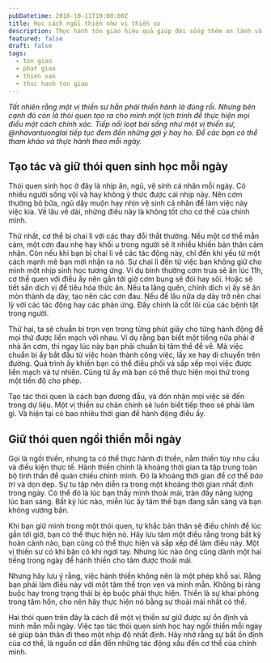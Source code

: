 ```yaml
---
pubDatetime: 2018-10-11T10:00:00Z
title: Học cách ngồi thiền như vị thiền sư
description: Thực hành tôn giáo hiệu quả giúp đời sống thêm an lành và hạnh phúc, giác ngộ nhiều điều hữu ích để đem lại năng lượng tích cực cho bản thân, và giá trị đẹp cho cộng đồng.
featured: false
draft: false
tags:
  - ton giao
  - phat giao
  - thien van
  - thuc hanh ton giao
---
```


_Tất nhiên rằng một vị thiền sư hẳn phải thiền hành là đúng rồi. Nhưng bên cạnh đó còn là thói quen tạo ra cho mình một lịch trình để thực hiện mọi điều một cách chính xác. Tiếp nối loạt bài sống như một vị thiền sư, @nhavantuonglai tiếp tục đem đến những gợi ý hay ho. Để các bạn có thể tham khảo và thực hành theo mỗi ngày._

## Tạo tác và giữ thói quen sinh học mỗi ngày

Thói quen sinh học ở đây là nhịp ăn, ngủ, vệ sinh cá nhân mỗi ngày. Có nhiều người sống vội vã hay không ý thức được cái nhịp này. Nên cơm thường bỏ bữa, ngủ dậy muộn hay nhịn vệ sinh cá nhân để làm việc này việc kia. Về lâu về dài, những điều này là không tốt cho cơ thể của chính mình.

Thứ nhất, cơ thể bị chai lì với các thay đổi thất thường. Nếu một cơ thể mẫn cảm, một cơn đau nhẹ hay khối u trong người sẽ ít nhiều khiến bản thân cảm nhận. Còn nếu khi bạn bị chai lì về các tác động này, chỉ đến khi yếu tử một cách mạnh mẽ bạn mới nhận ra nó. Sự chai lì đến từ việc bạn không giữ cho mình một nhịp sinh học tương ứng. Ví dụ bình thường cơm trưa sẽ ăn lúc 11h, cơ thể quen với điều ấy nên gần tới giờ cơm bụng sẽ đói hay sôi. Hoặc sẽ tiết sắn dịch vị để tiêu hóa thức ăn. Nếu ta lãng quên, chính dịch vị ấy sẽ ăn mòn thành dạ dày, tạo nên các cơn đau. Nếu để lâu nữa dạ dày trở nên chai lỳ với các tác động hay các phản ứng. Đấy chính là cốt lõi của các bệnh tật trong người.

Thứ hai, ta sẽ chuẩn bị trọn vẹn trong từng phút giây cho từng hành động để mọi thứ được liền mạch với nhau. Ví dụ rằng bạn biết một tiếng nữa phải ở nhà ăn cơm, thì ngay lúc này bạn phải chuẩn bị tâm thế để về. Mà việc chuẩn bị ấy bắt đầu từ việc hoàn thành công việc, lấy xe hay di chuyển trên đường. Quá trình ấy khiến bạn có thể điều phối và sắp xếp mọi việc được liền mạch và tự nhiên. Cũng từ ấy mà bạn có thể thực hiện mọi thứ trong một tiến độ cho phép.

Tạo tác thói quen là cách bạn đương đầu, và đón nhận mọi việc sẽ đến trong dự liệu. Một vị thiền sư chân chính sẽ luôn biết tiếp theo sẽ phải làm gì. Và hiện tại có bao nhiêu thời gian để hành động điều ấy.

## Giữ thói quen ngồi thiền mỗi ngày

Gọi là ngồi thiền, nhưng ta có thể thực hành đi thiền, nằm thiền tùy nhu cầu và điều kiện thực tế. Hành thiền chính là khoảng thời gian ta tập trung toàn bộ tinh thần để quán chiếu chính mình. Đó là khoảng thời gian để cơ thể _bảo trì_ và dọn dẹp. Sự tu tập nên diễn ra trong một khoảng thời gian nhất định trong ngày. Có thể đó là lúc bạn thấy mình thoải mái, tràn đầy năng lượng lúc ban sáng. Bất kỳ lúc nào, miễn lúc ấy tâm thế bạn đang sẵn sàng và bạn không vướng bận.

Khi bạn giữ mình trong một thói quen, tự khắc bản thân sẽ điều chỉnh để lúc gần tới giờ, bạn có thể thực hiện nó. Hãy lưu tâm một điều rằng trong bất kỳ hoàn cảnh nào, bạn cũng có thể thực hiện và sắp xếp để làm điều này. Một vị thiền sư có khi bận có khi ngơi tay. Nhưng lúc nào ông cũng dành một hai tiếng trong ngày để hành thiền cho tâm được thoải mái.

Nhưng hãy lưu ý rằng, việc hành thiền không nên là một phép khổ sai. Rằng bạn phải làm điều này với một tâm thế trọn vẹn và minh mẫn. Không bị ràng buộc hay trong trạng thái bị ép buộc phải thực hiện. Thiền là sự khai phóng trong tâm hồn, cho nên hãy thực hiện nó bằng sự thoải mái nhất có thể.

Hai thói quen trên đây là cách để một vị thiền sư giữ được sự ổn định và minh mẫn mỗi ngày. Việc tạo tác thói quen sinh học hay ngồi thiền mỗi ngày sẽ giúp bản thân đi theo một nhịp độ nhất định. Hãy nhớ rằng sự bất ổn định của cơ thể, là nguồn cơ dẫn đến những tác động xấu đến cơ thể của chính mình.
